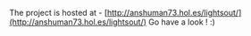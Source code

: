 The project is hosted at - [http://anshuman73.hol.es/lightsout/](http://anshuman73.hol.es/lightsout/)
Go have a look ! :)